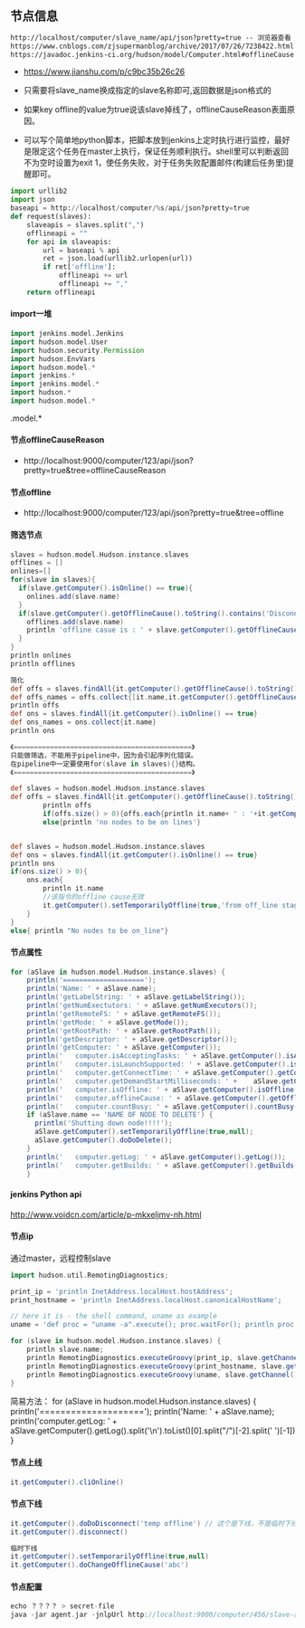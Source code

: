 ##  节点信息

```html
http://localhost/computer/slave_name/api/json?pretty=true -- 浏览器查看
https://www.cnblogs.com/zjsupermanblog/archive/2017/07/26/7238422.html -- API 比较详细
https://javadoc.jenkins-ci.org/hudson/model/Computer.html#offlineCause -- 官方文档，详细
```

* https://www.jianshu.com/p/c9bc35b26c26

* 只需要将slave_name换成指定的slave名称即可,返回数据是json格式的

* 如果key offline的value为true说该slave掉线了，offlineCauseReason表面原因。

* 可以写个简单地python脚本，把脚本放到jenkins上定时执行进行监控，最好是限定这个任务在master上执行，保证任务顺利执行。shell里可以判断返回不为空时设置为exit 1，使任务失败，对于任务失败配置邮件(构建后任务里)提醒即可。

```python
import urllib2
import json
baseapi = http://localhost/computer/%s/api/json?pretty=true
def request(slaves):
    slaveapis = slaves.split(",")
    offlineapi = ""
    for api in slaveapis:
        url = baseapi % api
        ret = json.load(urllib2.urlopen(url))
        if ret['offline']:
            offlineapi += url
            offlineapi += ","
    return offlineapi
```



#### import一堆

```groovy
import jenkins.model.Jenkins
import hudson.model.User
import hudson.security.Permission
import hudson.EnvVars
import hudson.model.*
import jenkins.*
import jenkins.model.*
import hudson.*
import hudson.model.*
```

.model.*



#### 节点offlineCauseReason

* http://localhost:9000/computer/123/api/json?pretty=true&tree=offlineCauseReason

#### 节点offline

* http://localhost:9000/computer/123/api/json?pretty=true&tree=offline

#### 筛选节点

```groovy
slaves = hudson.model.Hudson.instance.slaves
offlines = []
onlines=[]
for(slave in slaves){
  if(slave.getComputer().isOnline() == true){
    onlines.add(slave.name)
  }
  if(slave.getComputer().getOfflineCause().toString().contains('Disconnected by')){
  	offlines.add(slave.name)
    println 'offline casue is : ' + slave.getComputer().getOfflineCause()
  }
}
println onlines
println offlines

简化
def offs = slaves.findAll{it.getComputer().getOfflineCause().toString().contains('Disconnected by')}
def offs_names = offs.collect{[it.name,it.getComputer().getOfflineCause().toString()]}
println offs
def ons = slaves.findAll{it.getComputer().isOnline() == true}
def ons_names = ons.collect{it.name}
println ons
```



```groovy
《============================================》
只能做筛选，不能用于pipeline中，因为会引起序列化错误。
在pipeline中一定要使用for(slave in slaves){}结构。
《============================================》

def slaves = hudson.model.Hudson.instance.slaves
def offs = slaves.findAll{it.getComputer().getOfflineCause().toString().contains('Disconnected by')}
        println offs
        if(offs.size() > 0){offs.each{println it.name+ ' : '+it.getComputer().getOfflineCause().toString()}}
        else{println 'no nodes to be on lines'}


def slaves = hudson.model.Hudson.instance.slaves
def ons = slaves.findAll{it.getComputer().isOnline() == true}
println ons
if(ons.size() > 0){
    ons.each{
        println it.name
        //该指令的offline cause无效
        it.getComputer().setTemporarilyOffline(true,'from off_line stage') 
    }
}
else{ println "No nodes to be on_line"}

```


#### 节点属性

```groovy
for (aSlave in hudson.model.Hudson.instance.slaves) {
	println('====================');
	println('Name: ' + aSlave.name);
	println('getLabelString: ' + aSlave.getLabelString());
	println('getNumExectutors: ' + aSlave.getNumExecutors());
	println('getRemoteFS: ' + aSlave.getRemoteFS());
	println('getMode: ' + aSlave.getMode());
	println('getRootPath: ' + aSlave.getRootPath());
	println('getDescriptor: ' + aSlave.getDescriptor());
	println('getComputer: ' + aSlave.getComputer());
	println('	computer.isAcceptingTasks: ' + aSlave.getComputer().isAcceptingTasks());
	println('	computer.isLaunchSupported: ' + aSlave.getComputer().isLaunchSupported());
	println('	computer.getConnectTime: ' + aSlave.getComputer().getConnectTime());
	println('	computer.getDemandStartMilliseconds: ' + 	aSlave.getComputer().getDemandStartMilliseconds());
	println('	computer.isOffline: ' + aSlave.getComputer().isOffline());
	println('	computer.offlineCause: ' + aSlave.getComputer().getOfflineCause());
	println('	computer.countBusy: ' + aSlave.getComputer().countBusy());
	if (aSlave.name == 'NAME OF NODE TO DELETE') {
	  println('Shutting down node!!!!');
	  aSlave.getComputer().setTemporarilyOffline(true,null);
	  aSlave.getComputer().doDoDelete();
	}
	println('	computer.getLog: ' + aSlave.getComputer().getLog());
	println('	computer.getBuilds: ' + aSlave.getComputer().getBuilds());
	}
```



#### jenkins Python api

http://www.voidcn.com/article/p-mkxeljmv-nh.html



#### 节点ip

通过master，远程控制slave

```groovy
import hudson.util.RemotingDiagnostics;

print_ip = 'println InetAddress.localHost.hostAddress';
print_hostname = 'println InetAddress.localHost.canonicalHostName';

// here it is - the shell command, uname as example 
uname = 'def proc = "uname -a".execute(); proc.waitFor(); println proc.in.text';

for (slave in hudson.model.Hudson.instance.slaves) {
    println slave.name;
    println RemotingDiagnostics.executeGroovy(print_ip, slave.getChannel());
    println RemotingDiagnostics.executeGroovy(print_hostname, slave.getChannel());
    println RemotingDiagnostics.executeGroovy(uname, slave.getChannel());
}
```

简易方法：
for (aSlave in hudson.model.Hudson.instance.slaves) {
	println('====================');
	println('Name: ' + aSlave.name);
	println('computer.getLog: ' + aSlave.getComputer().getLog().split('\n').toList()[0].split("/")[-2].split(' ')[-1])
}


#### 节点上线

```groovy
it.getComputer().cliOnline()
```



#### 节点下线

```groovy
it.getComputer().doDoDisconnect('temp offline') // 这个是下线，不是临时下线，offlineCause没有显示
it.getComputer().disconnect()

临时下线
it.getComputer().setTemporarilyOffline(true,null)
it.getComputer().doChangeOfflineCause('abc') 
```



#### 节点配置

```groovy
echo ？？？？ > secret-file
java -jar agent.jar -jnlpUrl http://localhost:9000/computer/456/slave-agent.jnlp -secret @secret-file -workDir "E:\？？？\？？？？"
```

